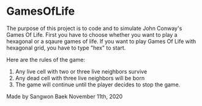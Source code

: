 # GamesOfLife
The purpose of this project is to code and to simulate John Conway's Games Of Life.
First you have to choose whether you want to play a hexagonal or a sqaure games of life. If you want to play Games Of Life with hexagonal grid, you have to type "hex" to start.

Here are the rules of the game:

1. Any live cell with two or three live neighbors survive
2. Any dead cell with three live neighbors will be born
3. The game will continue until the player decides to stop the game.

Made by Sangwon Baek
November 11th, 2020
